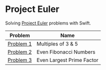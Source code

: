 # Project Euler
Solving [Project Euler](https://projecteuler.net/archives) problems with Swift.

| Problem        | Name           |
| ------------- |-------------|
| [Problem 1](https://github.com/brandanmcdevitt/Swift.Playground/blob/master/Project%20Euler/Problem%201.swift)      | Multiples of 3 & 5 |
| [Problem 2](https://github.com/brandanmcdevitt/Swift.Playground/blob/master/Project%20Euler/Problem%202.swift)      | Even Fibonacci Numbers      |
| [Problem 3](https://github.com/brandanmcdevitt/Swift.Playground/blob/master/Project%20Euler/Problem%203.swift)      | Even Largest Prime Factor      |
